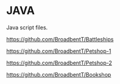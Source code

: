 # JAVA
Java script files.

<p align="center">
  <![Screenshot](picture0.png) />
</p>

https://github.com/BroadbentT/Battleships

https://github.com/BroadbentT/Petshop-1

https://github.com/BroadbentT/Petshop-2

https://github.com/BroadbentT/Bookshop

